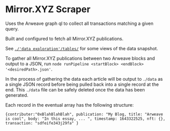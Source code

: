 # Mirror.XYZ Scraper
Uses the Arweave graph ql to collect all transactions matching a given query.

Built and configured to fetch all Mirror.XYZ publications.

See [`./'data exploration'/tables/`](https://github.com/nathanabram/Mirror.XYZ-Scraper/tree/master/data%20exploration/tables) for some views of the data snapshot.

To gather all Mirror.XYZ publications between two Arweave blocks and output to a JSON, run `node runPipeline <startBlock> <endBlock> '<desiredPath>.json'`.

In the process of gathering the data each article will be output to `./data` as a single JSON record before being pulled back into a single record at the end.
This `./data` file can be safely deleted once the data has been generated. 

Each record in the eventual array has the following structure: 

`{contributer:"0xBlahBlahBlah",
	publication: "My Blog,
	title: "Arweave is cool",
	body: "In this essay, ... ",
	timestamp: 1643322525,
	nft: {},
	transaction: "sdfeife343j29fa"
	}`
  
